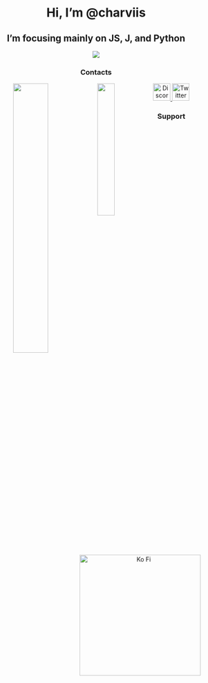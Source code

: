 <h1 align="center"> Hi, I’m @charviis</h1>
<h2 align="center"> I’m focusing mainly on JS, J, and Python </h2>

<div align="center">
<img src="https://github-readme-stats.vercel.app/api?username=charviis&show_icons=true&hide_border=true&count_private=true&theme=github_dark" />
</div>

<h3 align="center">Contacts</h3>

<p align="center">
  <a href="https://discordapp.com/users/829337574849904721">
    <img alt="Discord" width="40px" src="https://cdn3.iconfinder.com/data/icons/social-network-flat-3/100/Discord-256.png" />
    <img align="left" width="40%" src="https://github-readme-stats.vercel.app/api?username=charviis&count_private=true&show_icons=true&theme=dracula">
    <img align="left" width="28%" src="https://github-readme-stats.vercel.app/api/top-langs/?username=charviis&show_icons=true&theme=dracula"> 
  </a>
 
  <a href="https://twitter.com/charviis">
    <img alt="Twitter" width="40px" src="https://cdn2.iconfinder.com/data/icons/metro-uinvert-dock/256/Twitter_NEW.png" />
  </a>
  <h3 align="center">Support</h3>

<p align="center">
  <a href="https://ko-fi.com/charviiis">
    <img alt="Ko Fi" width="280px" src="https://ko-fi.com/img/githubbutton_sm.svg"/>
  </a>
  </a>
</p>
   
</p>

<!---
charviis/charviis is a ✨ special ✨ repository because its `README.md` (this file) appears on your GitHub profile.
You can click the Preview link to take a look at your changes.
--->
